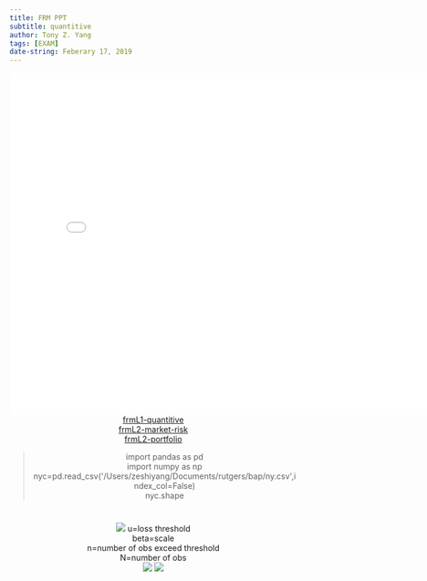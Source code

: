 ```yaml
---
title: FRM PPT
subtitle: quantitive
author: Tony Z. Yang
tags: [EXAM]
date-string: Feberary 17, 2019
---
```


<center>
   <embed src="/images/frmL1-quantitive.pdf" width="800" height="600">
</embed>
</br>
<a href="/images/frmL1-quantitive.pdf">frmL1-quantitive</a><br>
<a href="/images/1-market-risk.pdf">frmL2-market-risk</a><br>
<a href="/images/2-portfolio.pdf">frmL2-portfolio</a>
<blockquote>
  <p>
import pandas as pd <br/>
import numpy as np <br/>
nyc=pd.read_csv('/Users/zeshiyang/Documents/rutgers/bap/ny.csv',index_col=False)<br/>
nyc.shape</p>
</blockquote>



# 
![](http://latex.codecogs.com/gif.latex?\\operatorname{VaR}=\\mathrm{u}+\\left(\\frac{\\beta}{\\xi}\\right)\\left\\{\\left[\\frac{\\mathrm{N}}{\\mathrm{n}}(1-Confidence_Level)\\right]^{-\\xi}-1\\right\\})
u=loss threshold<br>
beta=scale<br>
n=number of obs exceed threshold<br>
N=number of obs<br>
![](http://latex.codecogs.com/gif.latex?\\xi=\\text(shape(tailindex)))
![](http://latex.codecogs.com/gif.latex?ES=\frac{VaR}{1-\xi}+\frac{\beta-\xi\cdot\mu}{1-\xi})


